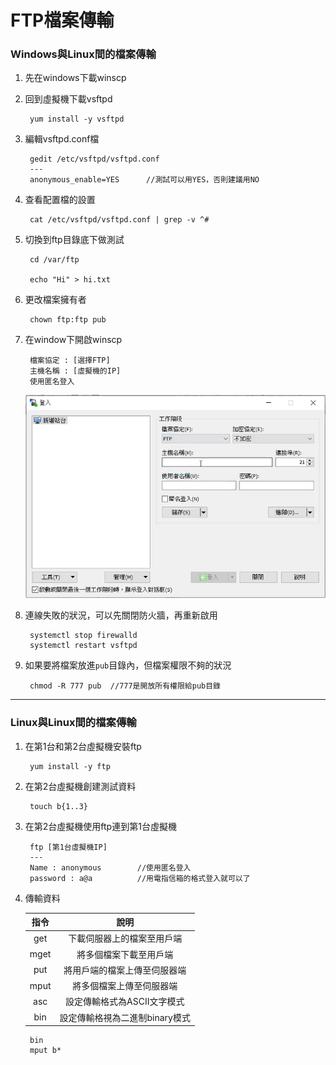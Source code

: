 # FTP檔案傳輸

### Windows與Linux間的檔案傳輸

1. 先在windows下載winscp

2. 回到虛擬機下載vsftpd

        yum install -y vsftpd

3. 編輯vsftpd.conf檔

        gedit /etc/vsftpd/vsftpd.conf
        ---
        anonymous_enable=YES      //測試可以用YES，否則建議用NO

4. 查看配置檔的設置

        cat /etc/vsftpd/vsftpd.conf | grep -v ^#

5. 切換到ftp目錄底下做測試

        cd /var/ftp

        echo "Hi" > hi.txt

6. 更改檔案擁有者

        chown ftp:ftp pub

7. 在window下開啟winscp

        檔案協定 : [選擇FTP]
        主機名稱 : [虛擬機的IP]
        使用匿名登入

    ![示意圖](Notes01.PNG)

8. 連線失敗的狀況，可以先關閉防火牆，再重新啟用

        systemctl stop firewalld
        systemctl restart vsftpd

9. 如果要將檔案放進`pub`目錄內，但檔案權限不夠的狀況

        chmod -R 777 pub  //777是開放所有權限給pub目錄

---

### Linux與Linux間的檔案傳輸

1. 在第1台和第2台虛擬機安裝ftp

        yum install -y ftp

2. 在第2台虛擬機創建測試資料

        touch b{1..3}

3. 在第2台虛擬機使用ftp連到第1台虛擬機

        ftp [第1台虛擬機IP]
        ---
        Name : anonymous        //使用匿名登入
        password : a@a          //用電指信箱的格式登入就可以了

4. 傳輸資料
    
    |指令|說明|
    |:--:|:--:|
    |get|下載伺服器上的檔案至用戶端|
    |mget|將多個檔案下載至用戶端|
    |put|將用戶端的檔案上傳至伺服器端|
    |mput|將多個檔案上傳至伺服器端|
    |asc|設定傳輸格式為ASCII文字模式|
    |bin|設定傳輸格視為二進制binary模式|

        bin
        mput b*
